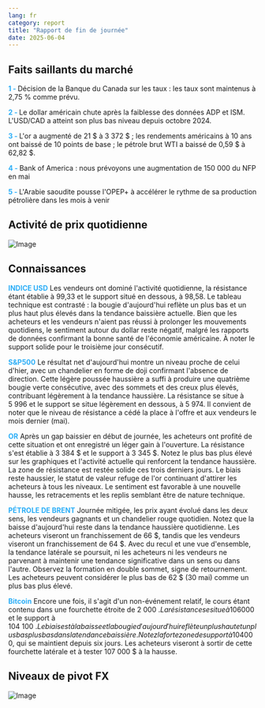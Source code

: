 ```yaml
---
lang: fr
category: report
title: "Rapport de fin de journée"
date: 2025-06-04
---
```



<h2>Faits saillants du marché</h2>
<strong style="color: #2caef7;">1 - </strong> Décision de la Banque du Canada sur les taux : les taux sont maintenus à 2,75 % comme prévu.

<strong style="color: #2caef7;">2 - </strong> Le dollar américain chute après la faiblesse des données ADP et ISM. L'USD/CAD a atteint son plus bas niveau depuis octobre 2024.

<strong style="color: #2caef7;">3 - </strong> L'or a augmenté de 21 $ à 3 372 $ ; les rendements américains à 10 ans ont baissé de 10 points de base ; le pétrole brut WTI a baissé de 0,59 $ à 62,82 $.

<strong style="color: #2caef7;">4 - </strong> Bank of America : nous prévoyons une augmentation de 150 000 du NFP en mai

<strong style="color: #2caef7;">5 - </strong> L'Arabie saoudite pousse l'OPEP+ à accélérer le rythme de sa production pétrolière dans les mois à venir



<h2>Activité de prix quotidienne</h2>
<img src="https://markleighedu.github.io/img/Jun-2025/04-Jun-2025/price.jpg" alt="Image"/>

<h2>Connaissances</h2>
<strong style="color: #2caef7;">INDICE USD</strong> Les vendeurs ont dominé l'activité quotidienne, la résistance étant établie à 99,33 et le support situé en dessous, à 98,58. Le tableau technique est contrasté : la bougie d'aujourd'hui reflète un plus bas et un plus haut plus élevés dans la tendance baissière actuelle. Bien que les acheteurs et les vendeurs n'aient pas réussi à prolonger les mouvements quotidiens, le sentiment autour du dollar reste négatif, malgré les rapports de données confirmant la bonne santé de l'économie américaine. À noter le support solide pour le troisième jour consécutif.

<strong style="color: #2caef7;">S&P500</strong> Le résultat net d'aujourd'hui montre un niveau proche de celui d'hier, avec un chandelier en forme de doji confirmant l'absence de direction. Cette légère poussée haussière a suffi à produire une quatrième bougie verte consécutive, avec des sommets et des creux plus élevés, contribuant légèrement à la tendance haussière. La résistance se situe à 5 996 et le support se situe légèrement en dessous, à 5 974. Il convient de noter que le niveau de résistance a cédé la place à l'offre et aux vendeurs le mois dernier (mai).

<strong style="color: #2caef7;">OR</strong> Après un gap baissier en début de journée, les acheteurs ont profité de cette situation et ont enregistré un léger gain à l'ouverture. La résistance s'est établie à 3 384 $ et le support à 3 345 $. Notez le plus bas plus élevé sur les graphiques et l'activité actuelle qui renforcent la tendance haussière. La zone de résistance est restée solide ces trois derniers jours. Le biais reste haussier, le statut de valeur refuge de l'or continuant d'attirer les acheteurs à tous les niveaux. Le sentiment est favorable à une nouvelle hausse, les retracements et les replis semblant être de nature technique.

<strong style="color: #2caef7;">PÉTROLE DE BRENT</strong> Journée mitigée, les prix ayant évolué dans les deux sens, les vendeurs gagnants et un chandelier rouge quotidien. Notez que la baisse d'aujourd'hui reste dans la tendance haussière quotidienne. Les acheteurs viseront un franchissement de 66 $, tandis que les vendeurs viseront un franchissement de 64 $. Avec du recul et une vue d'ensemble, la tendance latérale se poursuit, ni les acheteurs ni les vendeurs ne parvenant à maintenir une tendance significative dans un sens ou dans l'autre. Observez la formation en double sommet, signe de retournement. Les acheteurs peuvent considérer le plus bas de 62 $ (30 mai) comme un plus bas plus élevé.

<strong style="color: #2caef7;">Bitcoin</strong> Encore une fois, il s'agit d'un non-événement relatif, le cours étant contenu dans une fourchette étroite de 2 000 $. La résistance se situe à 106 000 $ et le support à 104 100 $. Le biais est à la baisse et la bougie d'aujourd'hui reflète un plus haut et un plus bas plus bas dans la tendance baissière. Notez la forte zone de support à 104 000 $, qui se maintient depuis six jours. Les acheteurs viseront à sortir de cette fourchette latérale et à tester 107 000 $ à la hausse.



<h2>Niveaux de pivot FX</h2>
<img src="https://markleighedu.github.io/img/Jun-2025/04-Jun-2025/pivot.jpg" alt="Image"/>